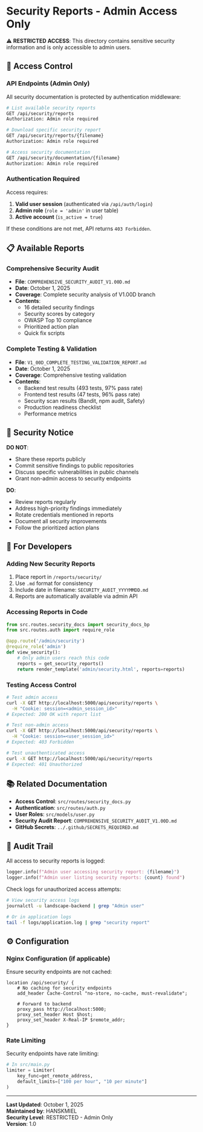 # Security Reports - Admin Access Only

⚠️ **RESTRICTED ACCESS**: This directory contains sensitive security information and is only accessible to admin users.

## 🔐 Access Control

### API Endpoints (Admin Only)

All security documentation is protected by authentication middleware:

```bash
# List available security reports
GET /api/security/reports
Authorization: Admin role required

# Download specific security report
GET /api/security/reports/{filename}
Authorization: Admin role required

# Access security documentation
GET /api/security/documentation/{filename}
Authorization: Admin role required
```

### Authentication Required

Access requires:

1. **Valid user session** (authenticated via `/api/auth/login`)
2. **Admin role** (`role = 'admin'` in user table)
3. **Active account** (`is_active = true`)

If these conditions are not met, API returns `403 Forbidden`.

## 📋 Available Reports

### Comprehensive Security Audit

- **File**: `COMPREHENSIVE_SECURITY_AUDIT_V1.00D.md`
- **Date**: October 1, 2025
- **Coverage**: Complete security analysis of V1.00D branch
- **Contents**:
  - 16 detailed security findings
  - Security scores by category
  - OWASP Top 10 compliance
  - Prioritized action plan
  - Quick fix scripts

### Complete Testing & Validation

- **File**: `V1_00D_COMPLETE_TESTING_VALIDATION_REPORT.md`
- **Date**: October 1, 2025
- **Coverage**: Comprehensive testing validation
- **Contents**:
  - Backend test results (493 tests, 97% pass rate)
  - Frontend test results (47 tests, 96% pass rate)
  - Security scan results (Bandit, npm audit, Safety)
  - Production readiness checklist
  - Performance metrics

## 🚨 Security Notice

**DO NOT**:

- Share these reports publicly
- Commit sensitive findings to public repositories
- Discuss specific vulnerabilities in public channels
- Grant non-admin access to security endpoints

**DO**:

- Review reports regularly
- Address high-priority findings immediately
- Rotate credentials mentioned in reports
- Document all security improvements
- Follow the prioritized action plans

## 🔧 For Developers

### Adding New Security Reports

1. Place report in `/reports/security/`
2. Use `.md` format for consistency
3. Include date in filename: `SECURITY_AUDIT_YYYYMMDD.md`
4. Reports are automatically available via admin API

### Accessing Reports in Code

```python
from src.routes.security_docs import security_docs_bp
from src.routes.auth import require_role

@app.route('/admin/security')
@require_role('admin')
def view_security():
    # Only admin users reach this code
    reports = get_security_reports()
    return render_template('admin/security.html', reports=reports)
```

### Testing Access Control

```bash
# Test admin access
curl -X GET http://localhost:5000/api/security/reports \
  -H "Cookie: session=<admin_session_id>"
# Expected: 200 OK with report list

# Test non-admin access
curl -X GET http://localhost:5000/api/security/reports \
  -H "Cookie: session=<user_session_id>"
# Expected: 403 Forbidden

# Test unauthenticated access
curl -X GET http://localhost:5000/api/security/reports
# Expected: 401 Unauthorized
```

## 📚 Related Documentation

- **Access Control**: `src/routes/security_docs.py`
- **Authentication**: `src/routes/auth.py`
- **User Roles**: `src/models/user.py`
- **Security Audit Report**: `COMPREHENSIVE_SECURITY_AUDIT_V1.00D.md`
- **GitHub Secrets**: `../.github/SECRETS_REQUIRED.md`

## 🔄 Audit Trail

All access to security reports is logged:

```python
logger.info(f"Admin user accessing security report: {filename}")
logger.info(f"Admin user listing security reports: {count} found")
```

Check logs for unauthorized access attempts:

```bash
# View security access logs
journalctl -u landscape-backend | grep "Admin user"

# Or in application logs
tail -f logs/application.log | grep "security report"
```

## ⚙️ Configuration

### Nginx Configuration (if applicable)

Ensure security endpoints are not cached:

```nginx
location /api/security/ {
    # No caching for security endpoints
    add_header Cache-Control "no-store, no-cache, must-revalidate";

    # Forward to backend
    proxy_pass http://localhost:5000;
    proxy_set_header Host $host;
    proxy_set_header X-Real-IP $remote_addr;
}
```

### Rate Limiting

Security endpoints have rate limiting:

```python
# In src/main.py
limiter = Limiter(
    key_func=get_remote_address,
    default_limits=["100 per hour", "10 per minute"]
)
```

---

**Last Updated**: October 1, 2025  
**Maintained by**: HANSKMIEL  
**Security Level**: RESTRICTED - Admin Only  
**Version**: 1.0

